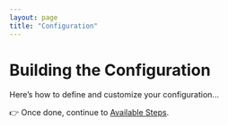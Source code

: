 ```yaml
---
layout: page
title: "Configuration"
---
```


# Building the Configuration

Here’s how to define and customize your configuration...

👉 Once done, continue to [Available Steps](steps.md).